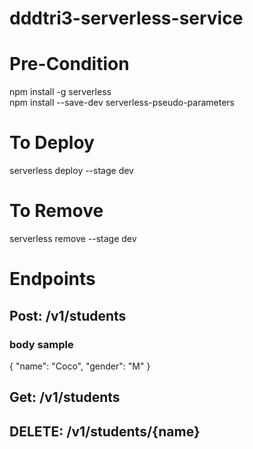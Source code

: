 # dddtri3-serverless-service





<h1>Pre-Condition</h1>
npm install -g serverless</br>
npm install --save-dev serverless-pseudo-parameters</br>


<h1>To Deploy</h1>
serverless deploy --stage dev

<h1>To Remove</h1>
serverless remove --stage dev

<h1>Endpoints</h1>
<h2>Post: /v1/students</h2>
<h3>body sample</h3>
{
  "name": "Coco",
  "gender": "M"
}

<h2>Get:  /v1/students</h2>


<h2>DELETE: /v1/students/{name}</h2>
